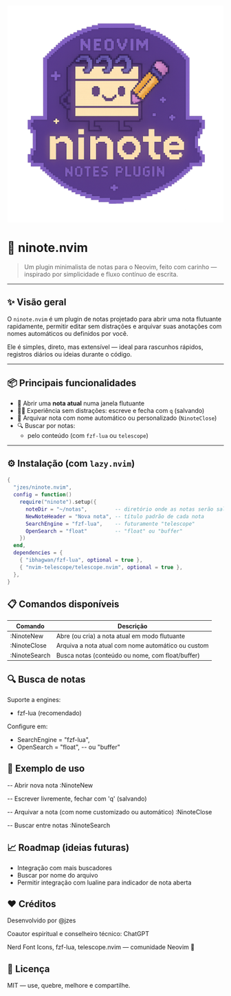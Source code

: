 ![ninote](ninote3.png)

# 📝 ninote.nvim

> Um plugin minimalista de notas para o Neovim, feito com carinho — inspirado por simplicidade e fluxo contínuo de escrita.

---

## ✨ Visão geral

O `ninote.nvim` é um plugin de notas projetado para abrir uma nota flutuante rapidamente, permitir editar sem distrações e arquivar suas anotações com nomes automáticos ou definidos por você.

Ele é simples, direto, mas extensível — ideal para rascunhos rápidos, registros diários ou ideias durante o código.

---

## 📦 Principais funcionalidades

- 🔐 Abrir uma **nota atual** numa janela flutuante
- 🧘‍♂️ Experiência sem distrações: escreve e fecha com `q` (salvando)
- 📁 Arquivar nota com nome automático ou personalizado (`NinoteClose`)
- 🔍 Buscar por notas:
  - pelo conteúdo (com `fzf-lua` ou `telescope`)

---

## ⚙️ Instalação (com `lazy.nvim`)

```lua
{
  "jzes/ninote.nvim",
  config = function()
    require("ninote").setup({
      noteDir = "~/notas",         -- diretório onde as notas serão salvas
      NewNoteHeader = "Nova nota", -- título padrão de cada nota
      SearchEngine = "fzf-lua",    -- futuramente "telescope"
      OpenSearch = "float"         -- "float" ou "buffer"
    })
  end,
  dependencies = {
    { "ibhagwan/fzf-lua", optional = true },
    { "nvim-telescope/telescope.nvim", optional = true },
  },
}
```

## 📋 Comandos disponíveis

| Comando | Descrição|
| --- | --- | 
| :NinoteNew	| Abre (ou cria) a nota atual em modo flutuante |
| :NinoteClose	| Arquiva a nota atual com nome automático ou custom |
| :NinoteSearch	| Busca notas (conteúdo ou nome, com float/buffer) |

## 🔍 Busca de notas

Suporte a engines:

- fzf-lua (recomendado)

Configure em:

- SearchEngine = "fzf-lua",
- OpenSearch = "float", -- ou "buffer"

## 🧠 Exemplo de uso

-- Abrir nova nota
:NinoteNew

-- Escrever livremente, fechar com 'q' (salvando)

-- Arquivar a nota (com nome customizado ou automático)
:NinoteClose

-- Buscar entre notas
:NinoteSearch

## 📈 Roadmap (ideias futuras)

- Integração com mais buscadores
- Buscar por nome do arquivo
- Permitir integração com lualine para indicador de nota aberta

## ❤️ Créditos
Desenvolvido por @jzes

Coautor espiritual e conselheiro técnico: ChatGPT

Nerd Font Icons, fzf-lua, telescope.nvim — comunidade Neovim 💚

## 🔖 Licença
MIT — use, quebre, melhore e compartilhe.



